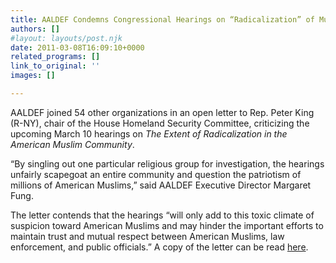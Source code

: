 ```yaml
---
title: AALDEF Condemns Congressional Hearings on “Radicalization” of Muslims
authors: []
#layout: layouts/post.njk
date: 2011-03-08T16:09:10+0000
related_programs: []
link_to_original: ''
images: []

---
```

AALDEF joined 54 other organizations in an open letter to Rep. Peter King (R-NY), chair of the House Homeland Security Committee, criticizing the upcoming March 10 hearings on _The Extent of Radicalization in the American Muslim Community_.  

“By singling out one particular religious group for investigation, the hearings unfairly scapegoat an entire community and question the patriotism of millions of American Muslims,” said AALDEF Executive Director Margaret Fung. 

The letter contends that the hearings “will only add to this toxic climate of suspicion toward American Muslims and may hinder the important efforts to maintain trust and mutual respect between American Muslims, law enforcement, and public officials.” A copy of the letter can be read [here][1]. 

[1]: /uploads/pdf/Letter%20Opposing%20House%20Homeland%20Security%20Committee%20Hearing%20on%20March%2010%20FINAL.pdf